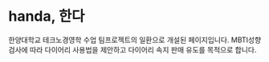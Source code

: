 # handa, 한다
한양대학교 테크노경영학 수업 팀프로젝트의 일환으로 개설된 페이지입니다.
MBTI성향검사에 따라 다이어리 사용법을 제안하고 다이어리 속지 판매 유도를 목적으로 합니다. 
